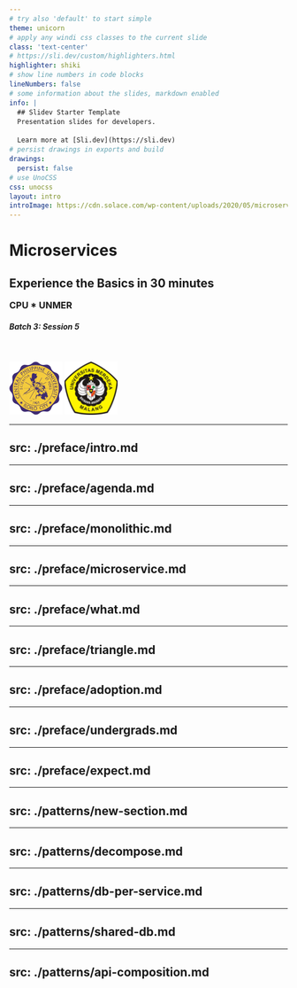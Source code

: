 ```yaml
---
# try also 'default' to start simple
theme: unicorn
# apply any windi css classes to the current slide
class: 'text-center'
# https://sli.dev/custom/highlighters.html
highlighter: shiki
# show line numbers in code blocks
lineNumbers: false
# some information about the slides, markdown enabled
info: |
  ## Slidev Starter Template
  Presentation slides for developers.

  Learn more at [Sli.dev](https://sli.dev)
# persist drawings in exports and build
drawings:
  persist: false
# use UnoCSS
css: unocss
layout: intro
introImage: https://cdn.solace.com/wp-content/uploads/2020/05/microservices-300x300.png
---
```


# Microservices

## Experience the Basics in 30 minutes

### CPU * UNMER

##### Batch 3: Session 5

<div id="logos">
  <img alt="cpu" src="/cpu.png" /> <img alt="unmer" src="/unmer.png" />
</div>

<style>
  #logos {
    display: inline;
  }

  #logos img {
    display: inline;
    margin-top: 32px;
    width: 96px !important;
    height: 96px !important;
  }

  h3 {
    margin-top: 16px;
  }
</style>

---
src: ./preface/intro.md
---
---
src: ./preface/agenda.md
---
---
src: ./preface/monolithic.md
---
---
src: ./preface/microservice.md
---
---
src: ./preface/what.md
---
---
src: ./preface/triangle.md
---
---
src: ./preface/adoption.md
---
---
src: ./preface/undergrads.md
---
---
src: ./preface/expect.md
---

---
src: ./patterns/new-section.md
---
---
src: ./patterns/decompose.md
---
---
src: ./patterns/db-per-service.md
---
---
src: ./patterns/shared-db.md
---
---
src: ./patterns/api-composition.md
---

